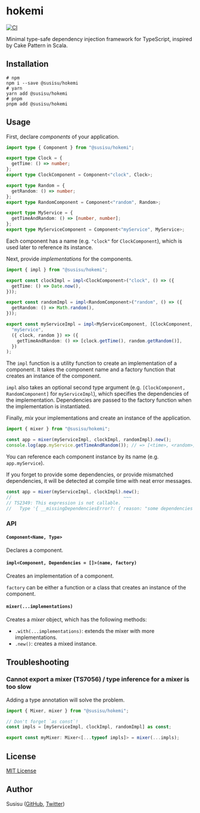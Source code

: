 # hokemi

[![CI](https://github.com/susisu/hokemi/workflows/CI/badge.svg)](https://github.com/susisu/hokemi/actions?query=workflow%3ACI)

Minimal type-safe dependency injection framework for TypeScript, inspired by Cake Pattern in Scala.

## Installation

``` shell
# npm
npm i --save @susisu/hokemi
# yarn
yarn add @susisu/hokemi
# pnpm
pnpm add @susisu/hokemi
```

## Usage

First, declare *components* of your application.

``` ts
import type { Component } from "@susisu/hokemi";

export type Clock = {
  getTime: () => number;
};
export type ClockComponent = Component<"clock", Clock>;

export type Random = {
  getRandom: () => number;
};
export type RandomComponent = Component<"random", Random>;

export type MyService = {
  getTimeAndRandom: () => [number, number];
};
export type MyServiceComponent = Component<"myService", MyService>;
```

Each component has a name (e.g. `"clock"` for `ClockComponent`), which is used later to reference its instance.

Next, provide *implementations* for the components.

``` ts
import { impl } from "@susisu/hokemi";

export const clockImpl = impl<ClockComponent>("clock", () => ({
  getTime: () => Date.now(),
}));

export const randomImpl = impl<RandomComponent>("random", () => ({
  getRandom: () => Math.random(),
}));

export const myServiceImpl = impl<MyServiceComponent, [ClockComponent, RandomComponent]>(
  "myService",
  ({ clock, random }) => ({
    getTimeAndRandom: () => [clock.getTime(), random.getRandom()],
  })
);
```

The `impl` function is a utility function to create an implementation of a component. It takes the component name and a factory function that creates an instance of the component.

`impl` also takes an optional second type argument (e.g. `[ClockComponent, RandomComponent]` for `myServiceImpl`), which specifies the dependencies of the implementation. Dependencies are passed to the factory function when the implementation is instantiated.

Finally, *mix* your implementations and create an instance of the application.

``` ts
import { mixer } from "@susisu/hokemi";

const app = mixer(myServiceImpl, clockImpl, randomImpl).new();
console.log(app.myService.getTimeAndRandom()); // => [<time>, <random>]
```

You can reference each component instance by its name (e.g. `app.myService`).

If you forget to provide some dependencies, or provide mismatched dependencies, it will be detected at compile time with neat error messages.

``` ts
const app = mixer(myServiceImpl, clockImpl).new();
//                                          ~~~
// TS2349: This expression is not callable.
//   Type '{ __missingDependenciesError?: { reason: "some dependencies are missing"; providerName: "myService"; dependencies: [{ name: "random"; expectedType: Random; }]; } | undefined; }' has no call signatures.
```

### API

#### `Component<Name, Type>`

Declares a component.

#### `impl<Component, Dependencies = []>(name, factory)`

Creates an implementation of a component.

`factory` can be either a function or a class that creates an instance of the component.

#### `mixer(...implementations)`

Creates a *mixer* object, which has the following methods:

- `.with(...implementations)`: extends the mixer with more implementations.
- `.new()`: creates a mixed instance.

## Troubleshooting

### Cannot export a mixer (TS7056) / type inference for a mixer is too slow

Adding a type annotation will solve the problem.

``` typescript
import { Mixer, mixer } from "@susisu/hokemi";

// Don't forget `as const`!
const impls = [myServiceImpl, clockImpl, randomImpl] as const;

export const myMixer: Mixer<[...typeof impls]> = mixer(...impls);
```

## License

[MIT License](http://opensource.org/licenses/mit-license.php)

## Author

Susisu ([GitHub](https://github.com/susisu), [Twitter](https://twitter.com/susisu2413))
